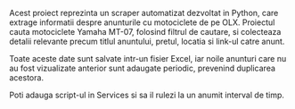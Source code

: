 Acest proiect reprezinta un scraper automatizat dezvoltat in Python, care extrage informatii despre anunturile cu motociclete de pe OLX. Proiectul cauta motociclete Yamaha MT-07, folosind filtrul de cautare, si colecteaza detalii relevante precum titlul anuntului, pretul, locatia si link-ul catre anunt.

Toate aceste date sunt salvate intr-un fisier Excel, iar noile anunturi care nu au fost vizualizate anterior sunt adaugate periodic, prevenind duplicarea acestora. 

Poti adauga script-ul in Services si sa il rulezi la un anumit interval de timp.
